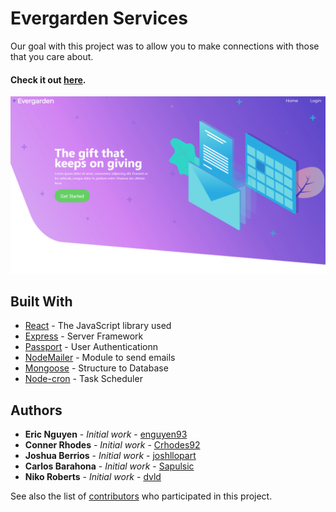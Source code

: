 # Evergarden Services

Our goal with this project was to allow you to make connections with those that you care about. 

#### Check it out [here](https://evergardenservices.herokuapp.com/).

![screenshot](client/public/img/Evergarden.png)

## Built With

* [React](https://reactjs.org/) - The JavaScript library used
* [Express](https://expressjs.com/) - Server Framework
* [Passport](http://www.passportjs.org/) - User Authenticationn
* [NodeMailer](https://nodemailer.com/about/) - Module to send emails
* [Mongoose](https://mongoosejs.com/) - Structure to Database
* [Node-cron](https://www.npmjs.com/package/node-cron) - Task Scheduler

## Authors

* **Eric Nguyen** - *Initial work* - [enguyen93](https://github.com/enguyen93)
* **Conner Rhodes** - *Initial work* - [Crhodes92](https://github.com/Crhodes92)
* **Joshua Berrios** - *Initial work* - [joshllopart](https://github.com/joshllopart)
* **Carlos Barahona** - *Initial work* - [Sapulsic](https://github.com/Sapulsic)
* **Niko Roberts** - *Initial work* - [dvld](https://github.com/dvld)

See also the list of [contributors](https://github.com/enguyen93/EvergardenServices/graphs/contributors) who participated in this project.
